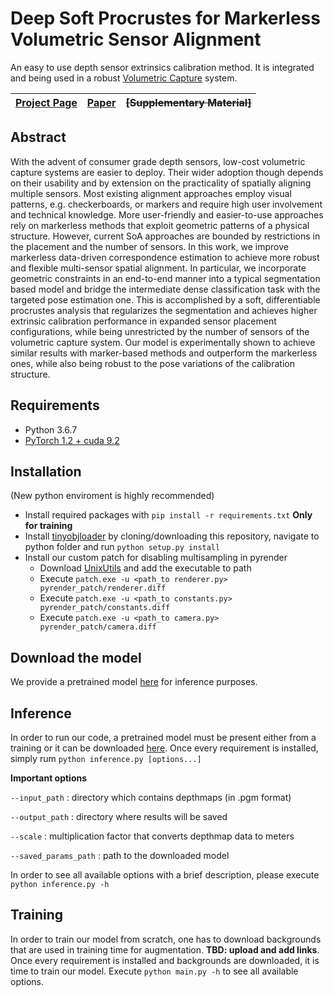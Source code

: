 # Deep Soft Procrustes for Markerless Volumetric Sensor Alignment
An easy to use depth sensor extrinsics calibration method. It is integrated and being used in a robust [Volumetric Capture](https://vcl3d.github.io/VolumetricCapture/) system.

| [Project Page](https://vcl3d.github.io/StructureNet/) | [Paper](https://arxiv.org/pdf/2003.10176.pdf) | ~~[Supplementary Material]~~ |
|:-----:|:------:|:------:|


## Abstract

With the advent of consumer grade depth sensors, low-cost volumetric capture systems are easier to deploy. Their wider adoption though depends on their usability and by extension on the practicality of spatially aligning multiple sensors. Most existing alignment approaches employ visual patterns, e.g. checkerboards, or markers and require high user involvement and technical knowledge. More user-friendly and easier-to-use approaches rely on markerless methods that exploit geometric patterns of a physical structure. However, current SoA approaches are bounded by restrictions in the placement and the number of sensors. In this work, we improve markerless data-driven correspondence estimation to achieve more robust and flexible multi-sensor spatial alignment. In particular, we incorporate geometric constraints in an end-to-end manner into a typical segmentation based model and bridge the intermediate dense classification task with the targeted pose estimation one. This is accomplished by a soft, differentiable procrustes analysis that regularizes the segmentation and achieves higher extrinsic calibration performance in expanded sensor placement configurations, while being unrestricted by the number of sensors of the volumetric capture system. Our model is experimentally shown to achieve similar results with marker-based methods and outperform the markerless ones, while also being robust to the pose variations of the calibration structure.



## Requirements
- Python 3.6.7
- [PyTorch 1.2 + cuda 9.2](https://pytorch.org/get-started/previous-versions/#v120)

## Installation
(New python enviroment is highly recommended)
- Install required packages with `pip install -r requirements.txt`
**Only for training**
- Install [tinyobjloader](https://github.com/tinyobjloader/tinyobjloader) by cloning/downloading this repository, navigate to python folder and run `python setup.py install`
- Install our custom patch for disabling multisampling in pyrender
  - Download [UnixUtils](https://sourceforge.net/projects/unxutils/files/latest/download) and add the executable to path
  - Execute `patch.exe -u <path_to renderer.py>  pyrender_patch/renderer.diff`
  - Execute `patch.exe -u <path_to constants.py>  pyrender_patch/constants.diff`
  - Execute `patch.exe -u <path_to camera.py>  pyrender_patch/camera.diff`

## Download the model
We provide a pretrained model [here](https://drive.google.com/open?id=1JRQ6VQoPyQSPx3te3LX3MHIRwSYI1_fJ) for inference purposes.

## Inference
In order to run our code, a pretrained model must be present either from a training or it can be downloaded [here](#download-the-model).
Once every requirement is installed, simply rum `python inference.py [options...]`

**Important options**

`--input_path` : directory which contains depthmaps (in .pgm format)

`--output_path` : directory where results will be saved

`--scale` : multiplication factor that converts depthmap data to meters

`--saved_params_path` : path to the downloaded model

In order to see all available options with a brief description, please execute `python inference.py -h`

## Training
In order to train our model from scratch, one has to download backgrounds that are used in training time for augmentation.
**TBD: upload and add links**.
Once every requirement is installed and backgrounds are downloaded, it is time to train our model.
Execute `python main.py -h` to see all available options.


